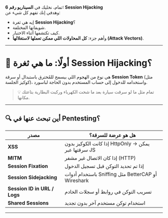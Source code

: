 تمام، نخليك في **السيناريو رقم 6: Session Hijacking**  
وهدفي إنك تفهم كل شيء عن:

- إيه هي ثغرة **Session Hijacking**؟
- شويفاتها المختلفة.
- كيف تكتشفها أثناء الاختبار.
- وأهم جزء: **كل المحاولات اللي ممكن تعملها لاستغلالها (Attack Vectors)**.

---

# 🧠 أولًا: ما هي ثغرة Session Hijacking؟

هي نوع من الهجوم اللي بيسمح للمُخترق باستبدال أو سرقة **Session Token** (مثل كوكيز الجلسة)، واستخدامه للدخول إلى حساب المستخدم بدون الحاجة لباسورد.

> 💡 تمام مثل ما لو سرقت سيارة بعد ما شحت الكهرباء وركبت البطارية بتاعتك مكانها.

---

## 🔍 أين تبحث عنها في Pentesting؟

| مصدر | هل هو عرضة للسرقة؟ |
|------|------------------|
| **XSS** | إذا كانت الكوكيز بدون HttpOnly → يمكن سرقتها عبر JS |
| **MITM** | إذا كان الاتصال غير مشفر (HTTP) |
| **Session Fixation** | إذا تم تحديد التوكن قبل تسجيل الدخول |
| **Session Sidejacking** | باستخدام أدوات Sniffing مثل BetterCAP أو Wireshark |
| **Session ID in URL / Logs** | تسريب التوكن في روابط أو سجلات الخادم |
| **Shared Sessions** | استخدام توكن مستخدم آخر بدون تجديد |

---

#
